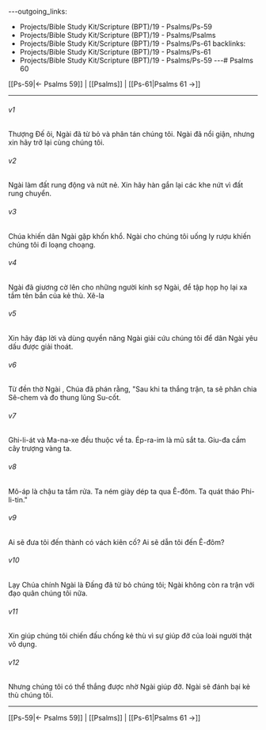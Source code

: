---outgoing_links:
  - Projects/Bible Study Kit/Scripture (BPT)/19 - Psalms/Ps-59
  - Projects/Bible Study Kit/Scripture (BPT)/19 - Psalms/Psalms
  - Projects/Bible Study Kit/Scripture (BPT)/19 - Psalms/Ps-61
backlinks:
  - Projects/Bible Study Kit/Scripture (BPT)/19 - Psalms/Ps-61
  - Projects/Bible Study Kit/Scripture (BPT)/19 - Psalms/Ps-59
---# Psalms 60

[[Ps-59|← Psalms 59]] | [[Psalms]] | [[Ps-61|Psalms 61 →]]
***



###### v1 
Thượng Đế ôi, Ngài đã từ bỏ và phân tán chúng tôi. Ngài đã nổi giận, nhưng xin hãy trở lại cùng chúng tôi. 

###### v2 
Ngài làm đất rung động và nứt nẻ. Xin hãy hàn gắn lại các khe nứt vì đất rung chuyển. 

###### v3 
Chúa khiến dân Ngài gặp khốn khổ. Ngài cho chúng tôi uống ly rượu khiến chúng tôi đi loạng choạng. 

###### v4 
Ngài đã giương cờ lên cho những người kính sợ Ngài, để tập họp họ lại xa tầm tên bắn của kẻ thù. Xê-la 

###### v5 
Xin hãy đáp lời và dùng quyền năng Ngài giải cứu chúng tôi để dân Ngài yêu dấu được giải thoát. 

###### v6 
Từ đền thờ Ngài , Chúa đã phán rằng, "Sau khi ta thắng trận, ta sẽ phân chia Sê-chem và đo thung lũng Su-cốt. 

###### v7 
Ghi-li-át và Ma-na-xe đều thuộc về ta. Ép-ra-im là mũ sắt ta. Giu-đa cầm cây trượng vàng ta. 

###### v8 
Mô-áp là chậu ta tắm rửa. Ta ném giày dép ta qua Ê-đôm. Ta quát tháo Phi-li-tin." 

###### v9 
Ai sẽ đưa tôi đến thành có vách kiên cố? Ai sẽ dẫn tôi đến Ê-đôm? 

###### v10 
Lạy Chúa chính Ngài là Đấng đã từ bỏ chúng tôi; Ngài không còn ra trận với đạo quân chúng tôi nữa. 

###### v11 
Xin giúp chúng tôi chiến đấu chống kẻ thù vì sự giúp đỡ của loài người thật vô dụng. 

###### v12 
Nhưng chúng tôi có thể thắng được nhờ Ngài giúp đỡ. Ngài sẽ đánh bại kẻ thù chúng tôi.

***
[[Ps-59|← Psalms 59]] | [[Psalms]] | [[Ps-61|Psalms 61 →]]
